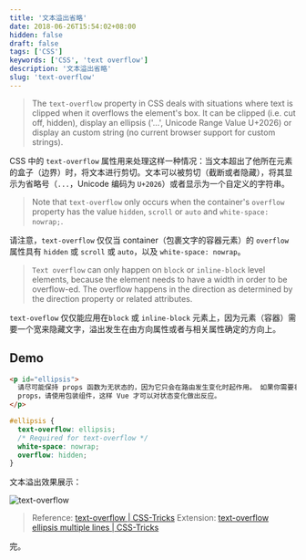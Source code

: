 ```yaml
---
title: '文本溢出省略'
date: 2018-06-26T15:54:02+08:00
hidden: false
draft: false
tags: ['CSS']
keywords: ['CSS', 'text overflow']
description: '文本溢出省略'
slug: 'text-overflow'
---
```


> The `text-overflow` property in CSS deals with situations where text is clipped when it overflows the element's box. It can be clipped (i.e. cut off, hidden), display an ellipsis ('…', Unicode Range Value U+2026) or display an custom string (no current browser support for custom strings).

CSS 中的 `text-overflow` 属性用来处理这样一种情况：当文本超出了他所在元素的盒子（边界）时，将文本进行剪切。文本可以被剪切（截断或者隐藏），将其显示为省略号（`...`，Unicode 编码为 `U+2026`）或者显示为一个自定义的字符串。

> Note that `text-overflow` only occurs when the container's `overflow` property has the value `hidden`, `scroll` or `auto` and `white-space: nowrap;`.

请注意，`text-overflow` 仅仅当 container（包裹文字的容器元素）的 `overflow` 属性具有 `hidden` 或 `scroll` 或 `auto`，以及 `white-space: nowrap`。

> `Text overflow` can only happen on `block` or `inline-block` level elements,
> because the element needs to have a width in order to be overflow-ed.
> The overflow happens in the direction as determined by the direction property or related attributes.

`text-oveflow` 仅仅能应用在`block` 或 `inline-block` 元素上，因为元素（容器）需要一个宽来隐藏文字，溢出发生在由方向属性或者与相关属性确定的方向上。

## Demo

```html
<p id="ellipsis">
  请尽可能保持 props 函数为无状态的，因为它只会在路由发生变化时起作用。 如果你需要状态来定义
  props，请使用包装组件，这样 Vue 才可以对状态变化做出反应。
</p>
```

```css
#ellipsis {
  text-overflow: ellipsis;
  /* Required for text-overflow */
  white-space: nowrap;
  overflow: hidden;
}
```

文本溢出效果展示：

![text-overflow](https://i.loli.net/2018/06/26/5b31d938ddeef.png)

> Reference: [text-overflow \| CSS-Tricks](https://css-tricks.com/almanac/properties/t/text-overflow/)
> Extension: [text-overflow ellipsis multiple lines \| CSS-Tricks](https://css-tricks.com/line-clampin/)

完。
